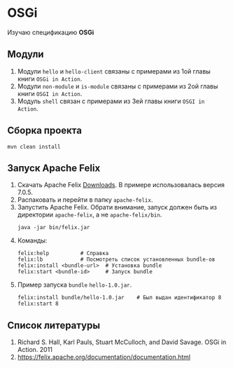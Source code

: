 # OSGi

Изучаю спецификацию __OSGi__

## Модули

1. Модули `hello` и `hello-client` связаны с примерами из 1ой главы книги `OSGi in Action`.
2. Модули `non-module` и `is-module` связаны с примерами из 2ой главы книги `OSGI in Action`.
3. Модуль `shell` связан с примерами из 3ей главы книги `OSGI in Action`.

## Сборка проекта

~~~
mvn clean install
~~~

## Запуск Apache Felix

1. Скачать Apache Felix [Downloads](https://felix.apache.org/documentation/downloads.html).
   В примере использовалась версия 7.0.5.
2. Распаковать и перейти в папку `apache-felix`.
3. Запустить Apache Felix. Обрати внимание, запуск должен быть из директории `apache-felix`, а не `apache-felix/bin`.
   ~~~
   java -jar bin/felix.jar
   ~~~
4. Команды:
   ~~~
   felix:help          # Справка
   felix:lb            # Посмотреть список установленных bundle-ов
   felix:install <bundle-url>  # Установка bundle
   felix:start <bundle-id>     # Запуск bundle
   ~~~
5. Пример запуска `bundle` `hello-1.0.jar`.
   ~~~
   felix:install bundle/hello-1.0.jar    # Был выдан идентификатор 8
   felix:start 8
   ~~~

## Список литературы

1. Richard S. Hall, Karl Pauls, Stuart McCulloch, and David Savage. OSGi in Action. 2011
2. https://felix.apache.org/documentation/documentation.html
